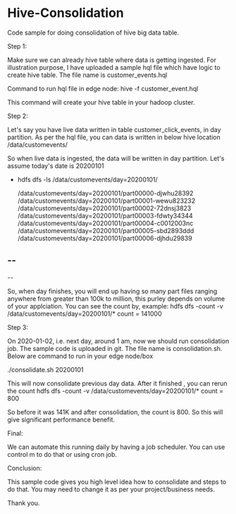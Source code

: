 # Hive-Consolidation

Code sample for doing consolidation of hive big data table.

Step 1:

Make sure we can already hive table where data is getting ingested. For illustration purpose, I have uploaded a sample hql file which have logic to create hive table.
The file name is customer_events.hql

Command to run hql file in edge node:
hive -f customer_event.hql

This command will create your hive table in your hadoop cluster.

Step 2:

Let's say you have live data written in table customer_click_events, in day partition. As per the hql file, you can data is written in below hive location
/data/customevents/

So when live data is ingested, the data will be written in day partition. Let's assume today's date is 20200101
- hdfs dfs -ls /data/customevents/day=20200101/

  /data/customevents/day=20200101/part00000-djwhu28392
 /data/customevents/day=20200101/part00001-wewu823232
 /data/customevents/day=20200101/part00002-72dnsj3823
 /data/customevents/day=20200101/part00003-fdwty34344
 /data/customevents/day=20200101/part00004-c0012003nc
 /data/customevents/day=20200101/part00005-sbd2893ddd
 /data/customevents/day=20200101/part00006-djhdu29839

 --
 --
 --
 
 
 So, when day finishes, you will end up having so many part files ranging anywhere from greater than 100k to million, this purley depends on volume of your applciation.
 You can see the count by, example:
 hdfs dfs -count -v /data/customevents/day=20200101/*
 count = 141000
 
 Step 3:
 
 On 2020-01-02, i.e. next day, around 1 am, now we should run consolidation job. The sample code is uploaded in git. The file name is consolidation.sh.
 Below are command to run in your edge node/box
 
 ./consolidate.sh 20200101
 
 This will now consolidate previous day data. After it finished , you can rerun the count
 hdfs dfs -count -v /data/customevents/day=20200101/*
 count = 800
 
 So before it was 141K and after consolidation, the count is 800. So this will give significant performance benefit.
 
 Final:
 
 We can automate this running daily by having a job scheduler. You can use control m to do that or using cron job.
 
 Conclusion:
 
 This sample code gives you high level idea how to consolidate and steps to do that. You may need to change it as per your project/business needs.
 
 Thank you.
 
 
